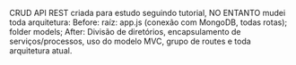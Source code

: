 CRUD API REST criada para estudo seguindo tutorial, NO ENTANTO mudei toda arquitetura:
    Before: raíz: app.js (conexão com MongoDB, todas rotas); folder models;
    After: Divisão de diretórios, encapsulamento de serviços/processos, uso do modelo MVC,
            grupo de routes e toda arquitetura atual.